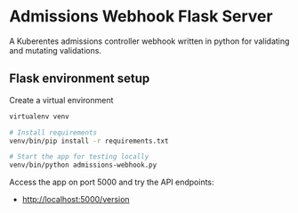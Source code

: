 # Admissions Webhook Flask Server

A Kuberentes admissions controller webhook written in python for validating and mutating validations.

## Flask environment setup

Create a virtual environment  

```bash
virtualenv venv

# Install requirements
venv/bin/pip install -r requirements.txt

# Start the app for testing locally
venv/bin/python admissions-webhook.py
```

Access the app on port 5000 and try the API endpoints: 

- [http://localhost:5000/version](http://localhost:5000/version)

